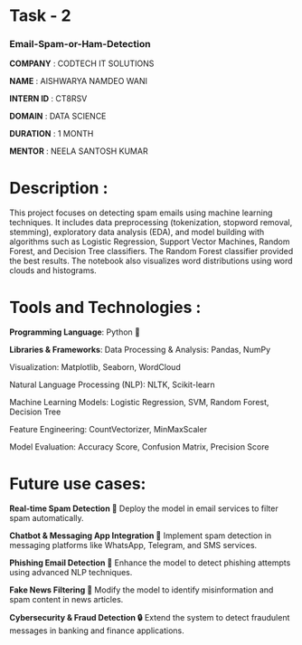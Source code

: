 # Task - 2
### Email-Spam-or-Ham-Detection
**COMPANY** : CODTECH IT SOLUTIONS

**NAME** : AISHWARYA NAMDEO WANI

**INTERN ID** : CT8RSV

**DOMAIN** : DATA SCIENCE

**DURATION** : 1 MONTH

**MENTOR** : NEELA SANTOSH KUMAR

# Description :
This project focuses on detecting spam emails using machine learning techniques. It includes data preprocessing (tokenization, stopword removal, stemming), exploratory data analysis (EDA), and model building with algorithms such as Logistic Regression, Support Vector Machines, Random Forest, and Decision Tree classifiers. The Random Forest classifier provided the best results. The notebook also visualizes word distributions using word clouds and histograms.

# Tools and Technologies :
**Programming Language**: Python 🐍

**Libraries & Frameworks**:
Data Processing & Analysis: Pandas, NumPy

Visualization: Matplotlib, Seaborn, WordCloud

Natural Language Processing (NLP): NLTK, Scikit-learn

Machine Learning Models: Logistic Regression, SVM, Random Forest, Decision Tree

Feature Engineering: CountVectorizer, MinMaxScaler

Model Evaluation: Accuracy Score, Confusion Matrix, Precision Score

# Future use cases:
**Real-time Spam Detection 🚀**
Deploy the model in email services to filter spam automatically.

**Chatbot & Messaging App Integration 💬**
Implement spam detection in messaging platforms like WhatsApp, Telegram, and SMS services.

**Phishing Email Detection 🎣**
Enhance the model to detect phishing attempts using advanced NLP techniques.

**Fake News Filtering 📰**
Modify the model to identify misinformation and spam content in news articles.

**Cybersecurity & Fraud Detection 🔒**
Extend the system to detect fraudulent messages in banking and finance applications.
